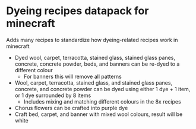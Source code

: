 # Dyeing recipes datapack for minecraft

Adds many recipes to standardize how dyeing-related recipes work in minecraft

- Dyed wool, carpet, terracotta, stained glass, stained glass panes, concrete, concrete powder, beds, and banners can be re-dyed to a different colour
    - For banners this will remove all patterns
- Wool, carpet, terracotta, stained glass, and stained glass panes, concrete, and concrete powder can be dyed using either 1 dye + 1 item, or 1 dye surrounded by 8 items
    - Includes mixing and matching different colours in the 8x recipes
- Chorus flowers can be crafted into purple dye
- Craft bed, carpet, and banner with mixed wool colours, result will be white
